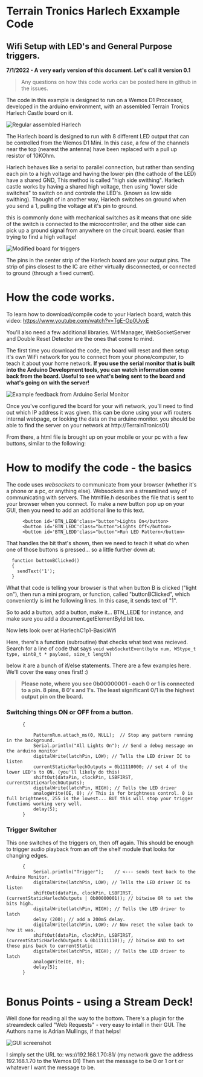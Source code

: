 #  Terrain Tronics Harlech Exxample Code
## Wifi Setup with LED's and General Purpose triggers.

**7/1/2022 - A very early version of this document. Let's call it version 0.1**

> Any questions on how this code works can be posted here in github in the issues.

The code in this example is designed to run on a Wemos D1 Processor, developed in the arduino environment, with an assembled Terrain Tronics Harlech Castle board on it.

![Regular assembled Harlech](https://i.imgur.com/RxitY0K.png)

The Harlech board is designed to run with 8 different LED output that can be controlled from the Wemos D1 Mini. In this case, a few of the channels near the top (nearest the antenna) have been replaced with a pull up resistor of 10KOhm. 

Harlech behaves like a serial to parallel connection, but rather than sending each pin to a high voltage and having the lower pin (the cathode of the LED) have a shared GND, This method is called "high side swithing". Harlech castle works by having a shared high voltage, then using "lower side switches" to switch on and controle the LED's. (known as low side swithing). Thought of in another way, Harlech switches on ground when you send a 1, pulling the voltage at it's pin to ground.

this is commonly done with mechanical switches as it means that one side of the switch is connected to the microcontroller, and the other side can pick up a ground signal from anywhere on the circuit board. easier than trying to find a high voltage!

![Modified board for triggers](https://i.imgur.com/Bqthz3f.jpg)

The pins in the center strip of the Harlech board are your output pins. The strip of pins closest to the IC are either virtually disconnected, or connected to ground (through a fixed current).


# How the code works.

To learn how to download/compile code to your Harlech board, watch this video: https://www.youtube.com/watch?v=TgE-Op0UvxE

You'll also need a few additional libraries. WifiManager, WebSocketServer and Double Reset Detector are the ones that come to mind.

The first time you download the code, the board will reset and then setup it's own WiFi network for you to connect from your phone/computer, to teach it about your home network. **If you use the serial monitor that is built into the Arduino Development tools, you can watch information come back from the board. Useful to see what's being sent to the board and what's going on with the server!**

![Example feedback from Arduino Serial Monitor](https://i.imgur.com/yCybhII.png)


Once you've configured the board for your wifi network, you'll need to find out which IP address it was given. this can be done using your wifi routers internal webpage, or looking the data on the arduino monitor. you should be able to find the server on your network at http://TerrainTronics01/

From there, a html file is brought up on your mobile or your pc with a few buttons, similar to the following:


# How to modify the code - the basics

The code uses *websockets* to communicate from your browser (whether it's a phone or a pc, or anything else). Websockets are a streamlined way of communicating with servers. The htmlfile.h describes the file that is sent to your browser when you connect. 
To make a new button pop up on your GUI, then you need to add an additional line to this text.
```<button id='BTN_LEDA'class="button">Trigger Sound Effect board</button>
      <button id='BTN_LEDB'class="button">Lights On</button>
      <button id='BTN_LEDC'class="button">Lights Off</button>
      <button id='BTN_LEDD'class="button">Run LED Pattern</button>
```


That handles the bit that's shown, then we need to teach it what do when one of those buttons is pressed... so a little further down at: 

```document.getElementById('BTN_LEDB').addEventListener('click', buttonBClicked);
  function buttonBClicked()
  {   
    sendText('1');
  }
```

What that code is telling your browser is that when button B is clicked ("light on"), then run a mini program, or function, called "buttonBClicked", which conveniently is int he following lines. In this case, it sends text of "1".

So to add a button, add a button, make it... BTN_LED**E** for instance, and make sure you add a document.getElementById bit too.

Now lets look over at HarlechC1p1-BasicWifi

Here, there's a function (subroutine) that checks what text was recieved. Search for a line of code that says 
`void webSocketEvent(byte num, WStype_t type, uint8_t * payload, size_t length)`

below it are a bunch of if/else statements. There are a few examples here. We'll cover the easy ones first! :)

> **Please note, where you see 0b00000001 - each 0 or 1 is connected to a pin. 8 pins, 8 0's and 1's. The least significant 0/1 is the highest output pin on the board.**

### Switching things ON or OFF from a button.

```else if (payload[0] == '1')
      {
          
          PatternRun.attach_ms(0, NULL);  // Stop any pattern running in the background.
          Serial.println("All Lights On"); // Send a debug message on the arduino monitor
          digitalWrite(latchPin, LOW); // Tells the LED driver IC to listen
          currentStaticHarlechOutputs = 0b11110000; // set 4 of the lower LED's to ON. (you'll likely do this)
          shiftOut(dataPin, clockPin, LSBFIRST, currentStaticHarlechOutputs);
          digitalWrite(latchPin, HIGH); // Tells the LED driver 
          analogWrite(OE, 0); // This is for brightness control. 0 is full brightness, 255 is the lowest... BUT this will stop your trigger functions working very well.
          delay(5);
      }

```



### Trigger Switcher

This one switches of the triggers on, then off again. This should be enough to trigger audio playback from an off the shelf module that looks for changing edges.

```else if (payload[0] == 't')
      {
          Serial.println("Trigger");    // <--- sends text back to the Arduino Monitor.
          digitalWrite(latchPin, LOW); // Tells the LED driver IC to listen
          shiftOut(dataPin, clockPin, LSBFIRST, (currentStaticHarlechOutputs | 0b00000001)); // bitwise OR to set the bits high.
          digitalWrite(latchPin, HIGH); // Tells the LED driver to latch
          delay (200); // add a 200mS delay.
          digitalWrite(latchPin, LOW); // Now reset the value back to how it was.
          shiftOut(dataPin, clockPin, LSBFIRST, (currentStaticHarlechOutputs & 0b11111110)); // bitwise AND to set those pins back to currentStatic
          digitalWrite(latchPin, HIGH); // Tells the LED driver to latch
          analogWrite(OE, 0);
          delay(5);
      }
      
```


# Bonus Points - using a Stream Deck!

Well done for reading all the way to the bottom.
There's a plugin for the streamdeck called "Web Requests" - very easy to intall in their GUI. The Authors name is Adrian Mullings, if that helps!


![GUI screenshot](https://i.imgur.com/AB7BDIp.png)

I simply set the URL to: ws://192.168.1.70:81/  (my network gave the address 192.168.1.70 to the Wemos D1)
Then set the message to be 0 or 1 or t or whatever I want the message to be.

